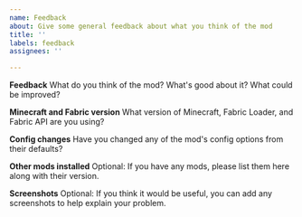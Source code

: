 ```yaml
---
name: Feedback
about: Give some general feedback about what you think of the mod
title: ''
labels: feedback
assignees: ''

---
```


**Feedback**
What do you think of the mod? What's good about it? What could be improved?

**Minecraft and Fabric version**
What version of Minecraft, Fabric Loader, and Fabric API are you using?

**Config changes**
Have you changed any of the mod's config options from their defaults?

**Other mods installed**
Optional: If you have any mods, please list them here along with their version.

**Screenshots**
Optional: If you think it would be useful, you can add any screenshots to help explain your problem.

